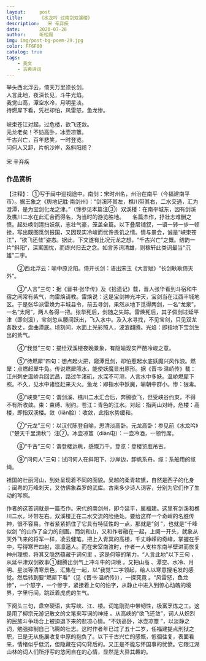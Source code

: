 ```yaml
---
layout:     post
title:      《水龙吟 过南剑双溪楼》
description:   宋 辛弃疾
date:       2020-07-28
author:     听松阁
img: img/post-bg-poem-29.jpg
color: FF6F00
catalog: true
tags:
    - 美文
    - 古典诗词
---
```


举头西北浮云，倚天万里须长剑。<br>
人言此地，夜深长见，斗牛光焰。<br>
我觉山高，潭空水冷，月明星淡。<br>
待燃犀下看，凭栏却怕，风雷怒，鱼龙惨。<br>
<br>
峡束苍江对起，过危楼，欲飞还敛。<br>
元龙老矣！不妨高卧，冰壶凉簟。<br>
千古兴亡，百年悲笑，一时登览。<br>
问何人又卸，片帆沙岸，系斜阳缆？<br>
<br>
宋 辛弃疾


### 作品赏析
【注释】：
①写于闽中巡视途中。南剑：宋时州名，州治在南平（今福建南平市）。据王象之《舆地记胜·南剑州》：“剑溪环其左，樵川带其右，二水交通，汇为澄潭，是为宝剑化龙之津。”（馀参见本篇注③）双溪楼：在南平城东，因有剑溪及樵川二水在此汇合而得名，为当时的游览胜地。　　名篇杰作，抒壮志难酬之愤。起处唤剑清扫妖氛，志壮气豪，笼盖全篇。以下叠层铺叙，一语一转一步一顿挫，写出既图觅剑报国，又因现实冷峻而忧谗畏讥之情。情与景会，诚是“峡束苍江”，“欲飞还敛”姿态。据此，下文遂有比况元龙之想，“千古兴亡”之慨。结韵一片“斜阳”，深寓国忧，而终兴归去之念。如言苏词清雄，则稼轩此类词最当“沉雄”二字。

　　②西北浮云：喻中原沦陷。倚开长剑：语出宋玉《大言赋》“长剑耿耿倚天外”。
  
　　③“人言”三句：据《晋书·张华传》及《拾遗记》载，晋人张华看到斗宿和牛宿之间常有紫气，向雷焕请教。雷焕说：这是宝剑神光冲天，宝剑当在江西丰城地区。于是张华派雷焕为丰城县令，前去寻剑，果然从地下觅得两剑，一名“龙泉”，一名“太阿”，两人各得一把。张华死后，剑随之失踪。雷焕死后，其子佩剑过延平津（即剑溪），宝剑忽从腰间跃出，飞入水中。及入水寻找，不见宝剑，只见双龙各数丈，盘曲潭底。顷刻间，水面上光彩照人，波浪翻腾。光焰：即指地下宝剑生出的紫气。
  
　　④“我觉”三句：描绘双溪楼夜晚景象，有隐喻现实严酷冷峻之意。
  
　　⑤“待燃犀”四句：想点起火把，窥潭觅剑，却怕惹起水底妖魔兴风作浪。燃犀：点燃起犀牛角。传说燃犀照水，能使妖魔显出原形。据《晋书·温峤传》载：江州刺史温峤兵回武昌，路过牛渚矶，水深不可测，人言水中多妖。温峤燃犀下照。不久，见水中诸怪赶来灭火。鱼龙：即指水中妖魔，喻朝中群小。惨：狠毒。
  
　　⑥“峡束”三句：谓剑溪、樵川二水汇合后，奔腾欲飞，但受峡谷约束，不得不有所收敛。束：束缚、制约。苍江：青色的江水。对起：指两山对峙。危楼：高楼，即指双溪楼。敛（liǎn脸）：收敛，此指水势缓和。
  
　　⑦“元龙”三句：以汉代陈登自喻，思清淡高卧。元龙高卧：参见前《水龙吟》（“楚天千里清秋”）注⑦。冰壶凉簟（diàn电）：一壶冷酒，一领竹席。
  
　　⑧“千古”三句：谓登楼远眺，感慨万千。登览：登楼览胜吊古。
  
　　⑨“问何人”三句：试问何人在斜阳下、沙岸边，卸帆系舟。缆：系船用的缆绳。
  

祖国的壮丽河山，到处呈现着不同的面貌。吴越的柔青软黛，自然是西子的化身 ；闽粤的万峰刺天，又仿佛象森罗的武库。古来多少诗人词客，分别为它们作了生动的写照。

作者的这首词就是一篇杰作。宋代的南剑州，即今延平，属福建。这里有剑溪和樵川二水，环带左右。双溪楼正在二水交流的险绝处。要给这样一个奇峭的名胜传神，很不容易。作者紧紧抓住了它具有特征性的一点，那就是“剑 ”，也就是“千峰似剑 ”的山作了全力的刻画。而剑和山，又和作者融在一起，上阕一开头，就象从天外飞来的将军一样，凌云健笔，把上入青冥的高楼，千丈峥嵘的奇峰，掌握在手中，写得寒芒四射，凛凛逼人。而在宋室南渡时，作者一人支柱东南半壁进而恢复神州理想，将其又隐然蕴藏于词句里 ，这是何等的笔力。“人言此地”以下三句 ，从延平津双剑故事①翻腾出剑气上冲斗牛的词境 。又把山高 、潭空、水冷、月明、星淡等清寒景色，汇集在一起，以“我觉”二字领起，给人以寒意搜毛发的感觉。然后转到要“燃犀下看”（见《晋书·温峤传》），一探究竟 。“风雷怒，鱼龙惨”，一个怒字，一个惨字，紧接着上句的怕字，从静止中进入到惊心动魄的境界，字里行间，跳跃着虎虎的生气。

下阕头三句，盘空硬语，实写峡、江、楼。词笔刚劲中带韧性，极富烹炼之工。这是用了柳宗元游记散文的文笔来写词的神技 。从高峡的“欲飞还敛”，词人从炽烈的民族斗争场合上被迫退下来的悲凉心情。“不妨高卧，冰壶凉簟 ”，以淡静之词，勉强抑制自己飞腾的壮志。这时作者年已过了五十二岁，任福建提点刑狱之职，已是无从施展收复中原的抱负了。以下千古兴亡的感慨，低徊往复，表面看来，情绪似乎低沉，但隐藏在词句背后的。又正是不能忘怀国事的忧愤。它跟江湖山林的词人们所抒写的悠闲自在的心情，显然是大异其趣的。
